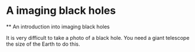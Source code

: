 A imaging black holes
=============================
** An introduction into imaging black holes

It is very difficult to take a photo of a black hole. You need a giant telescope the size of the Earth to do this.
